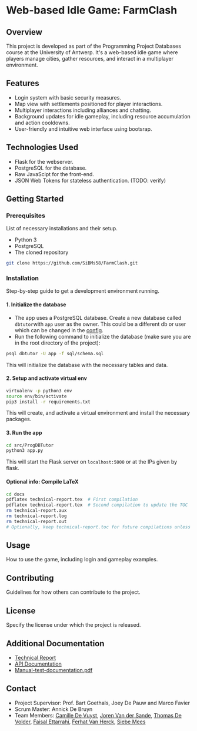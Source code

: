 # Web-based Idle Game: FarmClash

## Overview
This project is developed as part of the Programming Project Databases course at the University of Antwerp. It's a web-based idle game where players manage cities, gather resources, and interact in a multiplayer environment.

## Features
- Login system with basic security measures.
- Map view with settlements positioned for player interactions.
- Multiplayer interactions including alliances and chatting.
- Background updates for idle gameplay, including resource accumulation and action cooldowns.
- User-friendly and intuitive web interface using bootsrap.

## Technologies Used
- Flask for the webserver.
- PostgreSQL for the database.
- Raw JavaScipt for the front-end.
- JSON Web Tokens for stateless authentication. (TODO: verify)

## Getting Started
### Prerequisites
List of necessary installations and their setup.
- Python 3
- PostgreSQL
- The cloned repository
```bash
git clone https://github.com/SiBMs58/FarmClash.git
```

### Installation
Step-by-step guide to get a development environment running.
#### 1. Initialize the database
* The app uses a PostgreSQL database. Create a new database called `dbtutor`with `app` user as the owner. This could be a different db or user which can be changed in the [config](src/ProgDBTutor/config.py).
* Run the following command to initialize the database (make sure you are in the root directory of the project):
```bash
psql dbtutor -U app -f sql/schema.sql
```
This will initialize the database with the necessary tables and data.
#### 2. Setup and activate virtual env
```bash
virtualenv -p python3 env
source env/bin/activate
pip3 install -r requirements.txt
```
This will create, and activate a virtual environment and install the necessary packages.
#### 3. Run the app
```bash
cd src/ProgDBTutor
python3 app.py
```
This will start the Flask server on `localhost:5000` or at the IPs given by flask.

#### Optional info: Compile LaTeX
```bash
cd docs
pdflatex technical-report.tex  # First compilation
pdflatex technical-report.tex  # Second compilation to update the TOC
rm technical-report.aux
rm technical-report.log
rm technical-report.out
# Optionally, keep technical-report.toc for future compilations unless you need to remove it for specific reasons
```

## Usage
How to use the game, including login and gameplay examples.

## Contributing
Guidelines for how others can contribute to the project.

## License
Specify the license under which the project is released.

## Additional Documentation
- [Technical Report](docs/technical-report.pdf)
- [API Documentation](docs/api.pdf)
- [Manual-test-documentation.pdf](docs/Manual-test-documentation-main-game.pdf)

## Contact
- Project Supervisor: Prof. Bart Goethals, Joey De Pauw and Marco Favier
- Scrum Master: Annick De Bruyn
- Team Members: [Camille De Vuyst](link-to-your-github), [Joren Van der Sande](link-to-your-github), [Thomas De Volder](link-to-your-github), [Faisal Ettarrahi](link-to-your-github), [Ferhat Van Herck](link-to-your-github), [Siebe Mees](https://github.com/SiBMs58)

